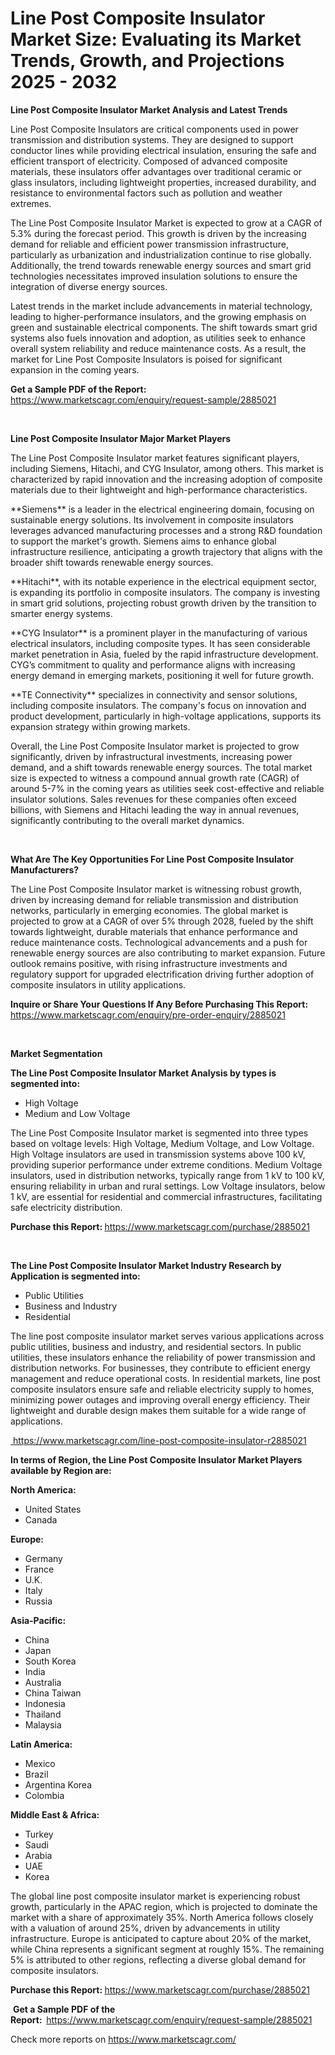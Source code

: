 <p><h1>Line Post Composite Insulator Market Size: Evaluating its Market Trends, Growth, and Projections 2025 - 2032</h1></p><p><strong>Line Post Composite Insulator Market Analysis and Latest Trends</strong></p>
<p><p>Line Post Composite Insulators are critical components used in power transmission and distribution systems. They are designed to support conductor lines while providing electrical insulation, ensuring the safe and efficient transport of electricity. Composed of advanced composite materials, these insulators offer advantages over traditional ceramic or glass insulators, including lightweight properties, increased durability, and resistance to environmental factors such as pollution and weather extremes.</p><p>The Line Post Composite Insulator Market is expected to grow at a CAGR of 5.3% during the forecast period. This growth is driven by the increasing demand for reliable and efficient power transmission infrastructure, particularly as urbanization and industrialization continue to rise globally. Additionally, the trend towards renewable energy sources and smart grid technologies necessitates improved insulation solutions to ensure the integration of diverse energy sources.</p><p>Latest trends in the market include advancements in material technology, leading to higher-performance insulators, and the growing emphasis on green and sustainable electrical components. The shift towards smart grid systems also fuels innovation and adoption, as utilities seek to enhance overall system reliability and reduce maintenance costs. As a result, the market for Line Post Composite Insulators is poised for significant expansion in the coming years.</p></p>
<p><strong>Get a Sample PDF of the Report:&nbsp;</strong> <a href="https://www.marketscagr.com/enquiry/request-sample/2885021?utm_campaign=2470&utm_medium=2&utm_source=Github&utm_content=ia&utm_term=13032025&utm_id=line-post-composite-insulator">https://www.marketscagr.com/enquiry/request-sample/2885021</a></p>
<p>&nbsp;</p>
<p><strong>Line Post Composite Insulator Major Market Players</strong></p>
<p><p>The Line Post Composite Insulator market features significant players, including Siemens, Hitachi, and CYG Insulator, among others. This market is characterized by rapid innovation and the increasing adoption of composite materials due to their lightweight and high-performance characteristics.</p><p>**Siemens** is a leader in the electrical engineering domain, focusing on sustainable energy solutions. Its involvement in composite insulators leverages advanced manufacturing processes and a strong R&D foundation to support the market's growth. Siemens aims to enhance global infrastructure resilience, anticipating a growth trajectory that aligns with the broader shift towards renewable energy sources.</p><p>**Hitachi**, with its notable experience in the electrical equipment sector, is expanding its portfolio in composite insulators. The company is investing in smart grid solutions, projecting robust growth driven by the transition to smarter energy systems. </p><p>**CYG Insulator** is a prominent player in the manufacturing of various electrical insulators, including composite types. It has seen considerable market penetration in Asia, fueled by the rapid infrastructure development. CYG’s commitment to quality and performance aligns with increasing energy demand in emerging markets, positioning it well for future growth.</p><p>**TE Connectivity** specializes in connectivity and sensor solutions, including composite insulators. The company's focus on innovation and product development, particularly in high-voltage applications, supports its expansion strategy within growing markets.</p><p>Overall, the Line Post Composite Insulator market is projected to grow significantly, driven by infrastructural investments, increasing power demand, and a shift towards renewable energy sources. The total market size is expected to witness a compound annual growth rate (CAGR) of around 5-7% in the coming years as utilities seek cost-effective and reliable insulator solutions. Sales revenues for these companies often exceed billions, with Siemens and Hitachi leading the way in annual revenues, significantly contributing to the overall market dynamics.</p></p>
<p>&nbsp;</p>
<p><strong>What Are The Key Opportunities For Line Post Composite Insulator Manufacturers?</strong></p>
<p><p>The Line Post Composite Insulator market is witnessing robust growth, driven by increasing demand for reliable transmission and distribution networks, particularly in emerging economies. The global market is projected to grow at a CAGR of over 5% through 2028, fueled by the shift towards lightweight, durable materials that enhance performance and reduce maintenance costs. Technological advancements and a push for renewable energy sources are also contributing to market expansion. Future outlook remains positive, with rising infrastructure investments and regulatory support for upgraded electrification driving further adoption of composite insulators in utility applications.</p></p>
<p><strong>Inquire or Share Your Questions If Any Before Purchasing This Report:</strong> <a href="https://www.marketscagr.com/enquiry/pre-order-enquiry/2885021?utm_campaign=2470&utm_medium=2&utm_source=Github&utm_content=ia&utm_term=13032025&utm_id=line-post-composite-insulator">https://www.marketscagr.com/enquiry/pre-order-enquiry/2885021</a></p>
<p>&nbsp;</p>
<p><strong>Market Segmentation</strong></p>
<p><strong>The Line Post Composite Insulator Market Analysis by types is segmented into:</strong></p>
<p><ul><li>High Voltage</li><li>Medium and Low Voltage</li></ul></p>
<p><p>The Line Post Composite Insulator market is segmented into three types based on voltage levels: High Voltage, Medium Voltage, and Low Voltage. High Voltage insulators are used in transmission systems above 100 kV, providing superior performance under extreme conditions. Medium Voltage insulators, used in distribution networks, typically range from 1 kV to 100 kV, ensuring reliability in urban and rural settings. Low Voltage insulators, below 1 kV, are essential for residential and commercial infrastructures, facilitating safe electricity distribution.</p></p>
<p><strong>Purchase this Report:&nbsp;</strong><a href="https://www.marketscagr.com/purchase/2885021?utm_campaign=2470&utm_medium=2&utm_source=Github&utm_content=ia&utm_term=13032025&utm_id=line-post-composite-insulator">https://www.marketscagr.com/purchase/2885021</a></p>
<p>&nbsp;</p>
<p><strong>The Line Post Composite Insulator Market Industry Research by Application is segmented into:</strong></p>
<p><ul><li>Public Utilities</li><li>Business and Industry</li><li>Residential</li></ul></p>
<p><p>The line post composite insulator market serves various applications across public utilities, business and industry, and residential sectors. In public utilities, these insulators enhance the reliability of power transmission and distribution networks. For businesses, they contribute to efficient energy management and reduce operational costs. In residential markets, line post composite insulators ensure safe and reliable electricity supply to homes, minimizing power outages and improving overall energy efficiency. Their lightweight and durable design makes them suitable for a wide range of applications.</p></p>
<p><a href="https://www.marketscagr.com/line-post-composite-insulator-r2885021?utm_campaign=2470&utm_medium=2&utm_source=Github&utm_content=ia&utm_term=13032025&utm_id=line-post-composite-insulator">&nbsp;https://www.marketscagr.com/line-post-composite-insulator-r2885021</a></p>
<p><strong>In terms of Region, the Line Post Composite Insulator Market Players available by Region are:</strong></p>
<p>
    <p> <strong> North America: </strong>
        <ul>
            <li>United States</li>
            <li>Canada</li>
        </ul>
        </p> 
    <p> <strong> Europe: </strong>
        <ul>
            <li>Germany</li>
            <li>France</li>
            <li>U.K.</li>
            <li>Italy</li>
            <li>Russia</li>
        </ul>
        </p> 
    <p> <strong> Asia-Pacific: </strong>
        <ul>
            <li>China</li>
            <li>Japan</li>
            <li>South Korea</li>
            <li>India</li>
            <li>Australia</li>
            <li>China Taiwan</li>
            <li>Indonesia</li>
            <li>Thailand</li>
            <li>Malaysia</li>
        </ul>
        </p> 
    <p> <strong> Latin America: </strong>
        <ul>
            <li>Mexico</li>
            <li>Brazil</li>
            <li>Argentina Korea</li>
            <li>Colombia</li>
        </ul>
        </p> 
    <p> <strong> Middle East & Africa: </strong>
        <ul>
            <li>Turkey</li>
            <li>Saudi</li>
            <li>Arabia</li>
            <li>UAE</li>
            <li>Korea</li>
        </ul>
    </p>
    </p>
<p><p>The global line post composite insulator market is experiencing robust growth, particularly in the APAC region, which is projected to dominate the market with a share of approximately 35%. North America follows closely with a valuation of around 25%, driven by advancements in utility infrastructure. Europe is anticipated to capture about 20% of the market, while China represents a significant segment at roughly 15%. The remaining 5% is attributed to other regions, reflecting a diverse global demand for composite insulators.</p></p>
<p><strong>Purchase this Report: </strong><a href="https://www.marketscagr.com/purchase/2885021?utm_campaign=2470&utm_medium=2&utm_source=Github&utm_content=ia&utm_term=13032025&utm_id=line-post-composite-insulator">https://www.marketscagr.com/purchase/2885021</a></p>
<p>&nbsp;<strong>Get a Sample PDF of the Report:&nbsp;&nbsp;</strong><a href="https://www.marketscagr.com/enquiry/request-sample/2885021?utm_campaign=2470&utm_medium=2&utm_source=Github&utm_content=ia&utm_term=13032025&utm_id=line-post-composite-insulator">https://www.marketscagr.com/enquiry/request-sample/2885021</a></p>
<p><strong></strong></p>
<p>Check more reports on <a href="https://www.marketscagr.com/?utm_campaign=2470&utm_medium=2&utm_source=Github&utm_content=ia&utm_term=13032025&utm_id=line-post-composite-insulator">https://www.marketscagr.com/</a></p>